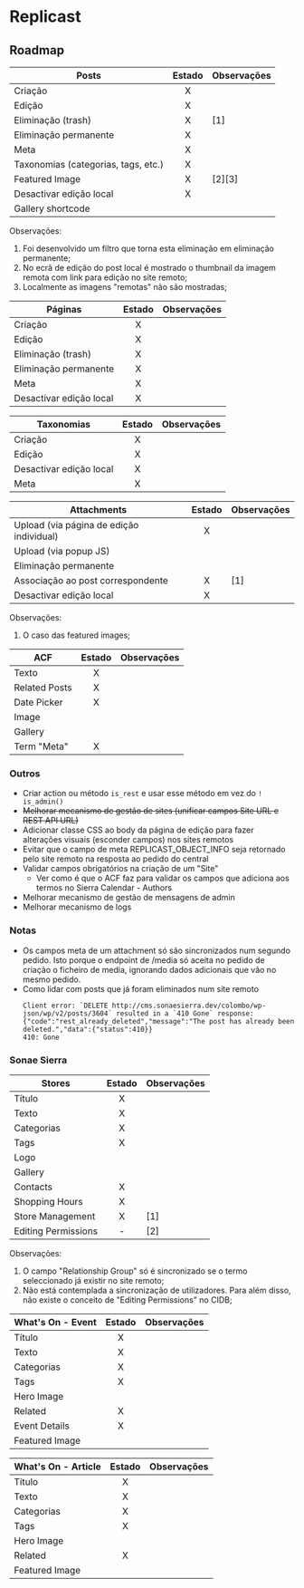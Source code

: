 # Replicast

## Roadmap

| Posts                               | Estado | Observações |
|-------------------------------------|:------:|-------------|
| Criação                             |    X   |             |
| Edição                              |    X   |             |
| Eliminação (trash)                  |    X   | [1]         |
| Eliminação permanente               |    X   |             |
| Meta                                |    X   |             |
| Taxonomias (categorias, tags, etc.) |    X   |             |
| Featured Image                      |    X   | [2][3]      |
| Desactivar edição local             |    X   |             |
| Gallery shortcode                   |        |             |

Observações:  
1. Foi desenvolvido um filtro que torna esta eliminação em eliminação permanente;  
2. No ecrã de edição do post local é mostrado o thumbnail da imagem remota com link para edição no site remoto;  
3. Localmente as imagens "remotas" não são mostradas;  


| Páginas                 | Estado | Observações |
|-------------------------|:------:|-------------|
| Criação                 |    X   |             |
| Edição                  |    X   |             |
| Eliminação (trash)      |    X   |             |
| Eliminação permanente   |    X   |             |
| Meta                    |    X   |             |
| Desactivar edição local |    X   |             |


| Taxonomias              | Estado | Observações |
|-------------------------|:------:|-------------|
| Criação                 |    X   |             |
| Edição                  |    X   |             |
| Desactivar edição local |    X   |             |
| Meta                    |    X   |             |


| Attachments                              | Estado | Observações |
|------------------------------------------|:------:|-------------|
| Upload (via página de edição individual) |    X   |             |
| Upload (via popup JS)                    |        |             |
| Eliminação permanente                    |        |             |
| Associação ao post correspondente        |    X   | [1]         |
| Desactivar edição local                  |    X   |             |

Observações:  
1. O caso das featured images;  


| ACF            | Estado | Observações |
|----------------|:------:|-------------|
| Texto          |    X   |             |
| Related Posts  |    X   |             |
| Date Picker    |    X   |             |
| Image          |        |             |
| Gallery        |        |             |
| Term "Meta"    |    X   |             |


### Outros
* Criar action ou método `is_rest` e usar esse método em vez do `! is_admin()`  
* <del>Melhorar mecanismo de gestão de sites (unificar campos Site URL e REST API URL)</del>  
* Adicionar classe CSS ao body da página de edição para fazer alterações visuais (esconder campos) nos sites remotos  
* Evitar que o campo de meta REPLICAST_OBJECT_INFO seja retornado pelo site remoto na resposta ao pedido do central  
* Validar campos obrigatórios na criação de um "Site"  
  - Ver como é que o ACF faz para validar os campos que adiciona aos termos no Sierra Calendar - Authors
* Melhorar mecanismo de gestão de mensagens de admin  
* Melhorar mecanismo de logs  

### Notas
* Os campos meta de um attachment só são sincronizados num segundo pedido. 
  Isto porque o endpoint de /media só aceita no pedido de criação o ficheiro de media, 
  ignorando dados adicionais que vão no mesmo pedido.
* Como lidar com posts que já foram eliminados num site remoto
    ```
    Client error: `DELETE http://cms.sonaesierra.dev/colombo/wp-json/wp/v2/posts/3604` resulted in a `410 Gone` response: {"code":"rest_already_deleted","message":"The post has already been deleted.","data":{"status":410}} 
    410: Gone
    ```


### Sonae Sierra

| Stores              | Estado | Observações |
|---------------------|:------:|-------------|
| Título              |    X   |             |
| Texto               |    X   |             |
| Categorias          |    X   |             |
| Tags                |    X   |             |
| Logo                |        |             |
| Gallery             |        |             |
| Contacts            |    X   |             |
| Shopping Hours      |    X   |             |
| Store Management    |    X   | [1]         |
| Editing Permissions |    -   | [2]         |

Observações:  
1. O campo "Relationship Group" só é sincronizado se o termo seleccionado já existir no site remoto;  
2. Não está contemplada a sincronização de utilizadores. Para além disso, não existe o conceito de "Editing Permissions" no CIDB;


| What's On - Event | Estado | Observações |
|-------------------|:------:|-------------|
| Título            |    X   |             |
| Texto             |    X   |             |
| Categorias        |    X   |             |
| Tags              |    X   |             |
| Hero Image        |        |             |
| Related           |    X   |             |
| Event Details     |    X   |             |
| Featured Image    |        |             |


| What's On - Article | Estado | Observações |
|---------------------|:------:|-------------|
| Título              |    X   |             |
| Texto               |    X   |             |
| Categorias          |    X   |             |
| Tags                |    X   |             |
| Hero Image          |        |             |
| Related             |    X   |             |
| Featured Image      |        |             |


